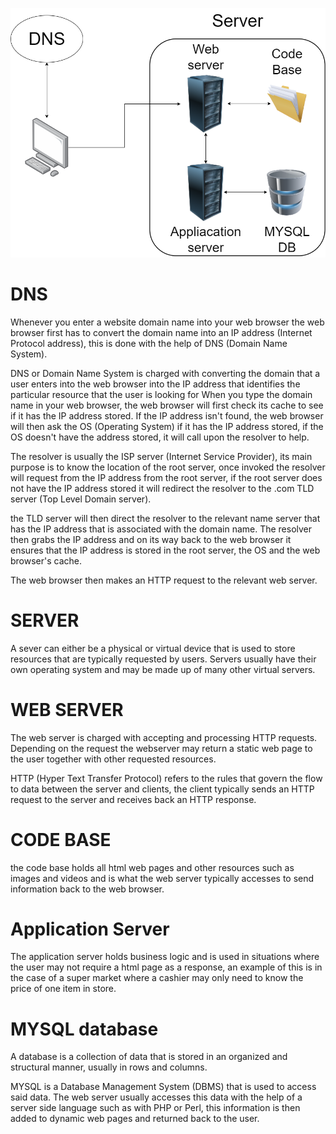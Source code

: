 ![web stack image](0-simple_web_stack.png)


# DNS

Whenever you enter a website domain name into your web browser the web browser first has to convert the domain name into an IP address (Internet Protocol address), this is done with the help of DNS (Domain Name System).

DNS or Domain Name System is charged with converting the domain that a user enters into the web browser into the IP address that identifies the particular resource that the user is looking for
When you type the domain name in your web browser, the web browser will first check its cache to see if it has the IP address stored. If the IP address isn't found,
the web browser will then ask the OS (Operating System) if it has the IP address stored, if the OS doesn't have the address stored, it will call upon the resolver to help.

The resolver is usually the ISP server (Internet Service Provider), its main purpose is to know the location of the root server, once invoked the
resolver will request from the IP address from the root server, if the root server does not have the IP address stored it will redirect the resolver to the .com TLD server (Top Level Domain server).

the TLD server will then direct the resolver to the relevant name server that has the IP address that is associated with the domain name. The resolver then grabs the IP address and on its way back to the web browser it ensures that the IP address is stored in the root server, the OS and the web browser's cache.

The web browser then makes an HTTP request to the relevant web server.


# SERVER

A sever can either be a physical or virtual device that is used to store resources that are typically requested by users. Servers usually have their own operating system and may be made up of many other virtual servers.


# WEB SERVER

The web server is charged with accepting and processing HTTP requests. Depending on the request the webserver may return a static web page to the user together with other requested resources.

HTTP (Hyper Text Transfer Protocol) refers to the rules that govern the flow to data between the server and clients, the client typically sends an HTTP request to the server and receives back an HTTP response.


# CODE BASE

the code base holds all html web pages and other resources such as images and videos and is what the web server typically accesses to send information back to the web browser.


# Application Server

The application server holds business logic and is used in situations where the user may not require a html page as a response, an example of this is in the case of a super market where a cashier may only need to know the price of one item in store.


# MYSQL database

A database is a collection of data that is stored in an organized and structural manner, usually in rows and columns.

MYSQL is a Database Management System (DBMS) that is used to access said data. The web server usually accesses this data with the help of a server side language such as with PHP or Perl, this information is then added to dynamic web pages and returned back to the user.
